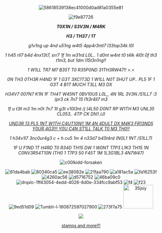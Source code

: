  <p align="center"
  
![58618539138ec41000d0ad81a0355e81](https://github.com/user-attachments/assets/094dd98e-9507-4d5a-8387-8638717db4cb)
 
  <p align="center"
 
![f9e87726](https://github.com/user-attachments/assets/0b9d1cb6-3eae-4571-abc2-429996ecb995)

 <p align="center"

 ***T0X1N / S3V3N / M4RK***

  <p align="center"

***H3 / TH37 / 1T***

 <p align="center"
  
 *g1v1ng up 4nd u51ng w4t5 4pp4r3ntl7 l33tsp34k l0l*

  <p align="center"
   
 *1 h45 rll7 b4d 4nx13t7, srr7 1f 1m w31rd L0L.. 1 d0nt w4nt t0 t4lk 4l0t 0f th3 t1m3, but 1dm l15t3n1ng!!*

  <p align="center"
 
 *1 W1LL TR7 M7 B35T T0 R35P0ND 31TH3RW47!! >.<*

  <p align="center"

 *0N TH3 0TH3R H4ND 1F 1 G3T 3XC1T3D 1 W1LL N0T 5HUT UP.. PL5 1F 1 G3T 4 B1T MUCH T3LL M3 DX*
 
 <p align="center"
 
 *H34V7 007N7 K1N 1F TH4T W45NT 0BV10U5 L0L,, 4N 1RL 3V3N /S1LL7 :3 (pr3 ck 7n7 15 l1t3r4ll7 m3* 

<p align="center"

*1f u t3ll m3 1m n0t 7n7 1ll g3t v10l3nt /j (4L50 D0NT RP W1TH M3 UNL35 CL053.. 4TP CK DN1 /J)*
<p align="center" 

<ins> *UND3R 13 PL5 1NT W1TH C4UT10N!! 1M 4N 4DULT DX M4K3 FR13ND5 Y0UR 4G3!!! Y0U C4N ST1LL T4LK T0 M3 TH0!!* </ins>

<p align="center"!

*1 h34v1l7 3nc0ur4g3 c + h cu5 1m 4 n33d7 b45t4rd (N0L1 1NT /S1LL7)*
 
<p align="center"

*1F U F1ND 1T H4RD T0 R34D TH15 DW 1 W0NT T7P3 L1K3 TH15 1N C0NV3R54T10N (TH0 1 T7P3 50 F45T 1M 1L3G1BL3 4N7W47)*

<p align="center"

![c00lkidd-forsaken](https://github.com/user-attachments/assets/6a69844a-71a2-48b2-9d6a-8ccbede29069)

 <p align="center"
  
![61da4bab](https://github.com/user-attachments/assets/94922f50-5b96-41db-89dc-95ca9ce7b35b)
![80340ca5](https://github.com/user-attachments/assets/88827bc6-2b0e-476a-96c3-36b5de477667)
![ee38082e](https://github.com/user-attachments/assets/1a41dba8-13ed-464d-8e42-237a3ed11dd2)
![21faa790](https://github.com/user-attachments/assets/6534e30f-1ca5-4625-aec8-c8d287ab0233)
![a181ac5a](https://github.com/user-attachments/assets/efe41676-76cb-466b-a4ea-ed0b8deef077)
![fa16253f](https://github.com/user-attachments/assets/ceac47ea-760a-4938-ac04-bb5612f2599f)
![4260ac56](https://github.com/user-attachments/assets/6de23615-91e5-4d43-a2f7-d8753b728a7e)
![d5716752](https://github.com/user-attachments/assets/444740f3-8194-41c5-b36e-e5ea635aaa01)
![46ba09c0](https://github.com/user-attachments/assets/1bfd810d-336c-45ef-adf7-6c6d9e79cbb4)
![drqxlc-1ff43054-4edd-4026-8d0e-334fcc9abf53](https://github.com/user-attachments/assets/bb64baa0-2119-4ec8-9335-f0d297ec467b)
![f4](https://github.com/user-attachments/assets/9b854a34-5a98-4c94-ab45-8052b551884c)
![f23](https://github.com/user-attachments/assets/fcfa24b0-b128-4923-9b9f-6b46494d9df3)
![9ed51d09](https://github.com/user-attachments/assets/a0ff9352-63e0-4e14-8466-a3795593607e)
![Tumblr-l-160872597027900](https://github.com/user-attachments/assets/1bac5c4d-e7a7-4b5e-9eeb-317dbb35845f)
![273f7a75](https://github.com/user-attachments/assets/5d81e68c-5fa3-4da4-8a83-906978b7d9c1)
<img width="97" height="77" alt="35jsiy" src="https://github.com/user-attachments/assets/94d900fa-eb5d-4d99-9959-099162031c8f" />


 <p align="center"

 ![](https://komarev.com/ghpvc/?username=toxin-catz&color=green)

 <p align="center"
 
[stamps and more!!!](https://gifcity.carrd.co/)


